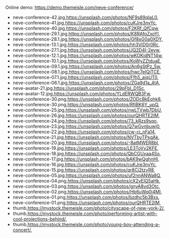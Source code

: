 Online demo: https://demo.themeisle.com/neve-conference/



- neve-conference-42.jpg,https://unsplash.com/photos/NF9s89qIaL0,
- neve-conference-41.jpg,https://unsplash.com/photos/cuKJre3nyYc,
- neve-conference-40.jpg,https://unsplash.com/photos/F2KRf_QfCqw,
- neve-conference-29.1.jpg,https://unsplash.com/photos/K8RAfoZxoYI,
- neve-conference-28.1.jpg,https://unsplash.com/photos/Gf8xG0a0XDY,
- neve-conference-13.1.jpg,https://unsplash.com/photos/hh3ViD0r0Rc,
- neve-conference-27.1.jpg,https://unsplash.com/photos/JQ2D4I-2eyw,
- neve-conference-12.1.jpg,https://unsplash.com/photos/wKOKidNT14w,
- neve-conference-10.1.jpg,https://unsplash.com/photos/KoWyZZtduaE,
- neve-conference-09.1.jpg,https://unsplash.com/photos/An6gStPz_5w,
- neve-conference-08.1.jpg,https://unsplash.com/photos/hwc7eIQiTCE,
- neve-conference-07.1.jpg,https://unsplash.com/photos/Ffh5_aiqUT0,
- neve-conference-06.1.jpg,https://unsplash.com/photos/ZGa9d1a_4tA,
- neve-avatar-21.jpg,https://unsplash.com/photos/29pFbI_D1Sc,
- neve-avatar-12.jpg,https://unsplash.com/photos/YLdERWQB3Fw,
- neve-conference-30.png,https://unsplash.com/photos/ZODcBkEohk8,
- neve-conference-30.png,https://unsplash.com/photos/RfiBK6Y_upQ,
- neve-conference-25.jpg,https://unsplash.com/photos/nwLTVwb7DbU,
- neve-conference-26.jpg,https://unsplash.com/photos/ourQHRTE2IM,
- neve-conference-24.jpg,https://unsplash.com/photos/73_kRzs9sqo,
- neve-conference-23.jpg,https://unsplash.com/photos/Q7wGvnbuwj0,
- neve-conference-22.jpg,https://unsplash.com/photos/cw-cj_nFa14,
- neve-conference-21.jpg,https://unsplash.com/photos/NVTbyTPsgAk,
- neve-conference-20.jpg,https://unsplash.com/photos/-8atMWER8bI,
- neve-conference-19.jpg,https://unsplash.com/photos/LE3ToVv2KFE,
- neve-conference-18.jpg,https://unsplash.com/photos/QbCGUxaa4So,
- neve-conference-17.jpg,https://unsplash.com/photos/bAK9wQghnHI,
- neve-conference-16.jpg,https://unsplash.com/photos/cuKJre3nyYc,
- neve-conference-15.jpg,https://unsplash.com/photos/qr8Ci2tzyR8,
- neve-conference-05.jpg,https://unsplash.com/photos/uf2nnANWa8Q,
- neve-conference-04.png,https://unsplash.com/photos/cX2vElQ5aHk,
- neve-conference-03.png,https://unsplash.com/photos/gnyA8vd3Otc,
- neve-conference-02.png,https://unsplash.com/photos/Hb6uWq0i4MI,
- neve-conference-01.png,https://unsplash.com/photos/bzdhc5b3Bxs,
- neve-conference-01.png,https://unsplash.com/photos/ourQHRTE2IM,
- thumb,https://mystock.themeisle.com/photo/cityscape-of-new-york-2/,
- thumb,https://mystock.themeisle.com/photo/performing-artist-with-cool-projections-behind/,
- thumb,https://mystock.themeisle.com/photo/young-boy-attending-a-concert/,
